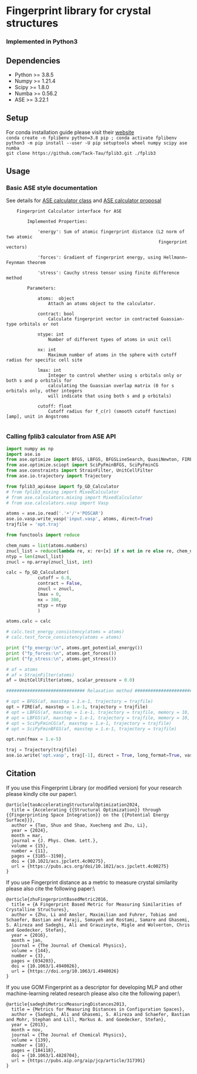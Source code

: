 # Fingerprint library for crystal structures
### Implemented in Python3

## Dependencies
* Python >= 3.8.5
* Numpy >= 1.21.4
* Scipy >= 1.8.0
* Numba >= 0.56.2
* ASE >= 3.22.1

## Setup
For conda installation guide please visit their [website](https://conda.io/projects/conda/en/latest/user-guide/install/index.html) \
`conda create -n fplibenv python=3.8 pip ; conda activate fplibenv`\
`python3 -m pip install --user -U pip setuptools wheel numpy scipy ase numba`\
`git clone https://github.com/Tack-Tau/fplib3.git ./fplib3`

## Usage
### Basic ASE style documentation
See details for [ASE calculator class](https://wiki.fysik.dtu.dk/ase/development/calculators.html)
and [ASE calculator proposal](https://wiki.fysik.dtu.dk/ase/development/proposals/calculators.html#aep1)
```
    Fingerprint Calculator interface for ASE
    
        Implemented Properties:
        
            'energy': Sum of atomic fingerprint distance (L2 norm of two atomic 
                                                          fingerprint vectors)
            
            'forces': Gradient of fingerprint energy, using Hellmann–Feynman theorem
            
            'stress': Cauchy stress tensor using finite difference method
            
        Parameters:
        
            atoms:  object
                Attach an atoms object to the calculator.
                
            contract: bool
                Calculate fingerprint vector in contracted Guassian-type orbitals or not
            
            ntype: int
                Number of different types of atoms in unit cell
            
            nx: int
                Maximum number of atoms in the sphere with cutoff radius for specific cell site
                
            lmax: int
                Integer to control whether using s orbitals only or both s and p orbitals for 
                calculating the Guassian overlap matrix (0 for s orbitals only, other integers
                will indicate that using both s and p orbitals)
                
            cutoff: float
                Cutoff radius for f_c(r) (smooth cutoff function) [amp], unit in Angstroms
                
```


### Calling fplib3 calculator from ASE API
```python
import numpy as np
import ase.io
from ase.optimize import BFGS, LBFGS, BFGSLineSearch, QuasiNewton, FIRE
from ase.optimize.sciopt import SciPyFminBFGS, SciPyFminCG
from ase.constraints import StrainFilter, UnitCellFilter
from ase.io.trajectory import Trajectory

from fplib3_api4ase import fp_GD_Calculator
# from fplib3_mixing import MixedCalculator
# from ase.calculators.mixing import MixedCalculator
# from ase.calculators.vasp import Vasp

atoms = ase.io.read('.'+'/'+'POSCAR')
ase.io.vasp.write_vasp('input.vasp', atoms, direct=True)
trajfile = 'opt.traj'

from functools import reduce

chem_nums = list(atoms.numbers)
znucl_list = reduce(lambda re, x: re+[x] if x not in re else re, chem_nums, [])
ntyp = len(znucl_list)
znucl = np.array(znucl_list, int)

calc = fp_GD_Calculator(
            cutoff = 6.0,
            contract = False,
            znucl = znucl,
            lmax = 0,
            nx = 300,
            ntyp = ntyp
            )

atoms.calc = calc

# calc.test_energy_consistency(atoms = atoms)
# calc.test_force_consistency(atoms = atoms)

print ("fp_energy:\n", atoms.get_potential_energy())
print ("fp_forces:\n", atoms.get_forces())
print ("fp_stress:\n", atoms.get_stress())

# af = atoms
# af = StrainFilter(atoms)
af = UnitCellFilter(atoms, scalar_pressure = 0.0)

############################## Relaxation method ##############################

# opt = BFGS(af, maxstep = 1.e-1, trajectory = trajfile)
opt = FIRE(af, maxstep = 1.e-1, trajectory = trajfile)
# opt = LBFGS(af, maxstep = 1.e-1, trajectory = trajfile, memory = 10, use_line_search = True)
# opt = LBFGS(af, maxstep = 1.e-1, trajectory = trajfile, memory = 10, use_line_search = False)
# opt = SciPyFminCG(af, maxstep = 1.e-1, trajectory = trajfile)
# opt = SciPyFminBFGS(af, maxstep = 1.e-1, trajectory = trajfile)

opt.run(fmax = 1.e-5)

traj = Trajectory(trajfile)
ase.io.write('opt.vasp', traj[-1], direct = True, long_format=True, vasp5 = True)
```
## Citation
If you use this Fingerprint Library (or modified version) for your research please kindly cite our paper:\
```
@article{taoAcceleratingStructuralOptimization2024,
  title = {Accelerating {{Structural Optimization}} through {{Fingerprinting Space Integration}} on the {{Potential Energy Surface}}},
  author = {Tao, Shuo and Shao, Xuecheng and Zhu, Li},
  year = {2024},
  month = mar,
  journal = {J. Phys. Chem. Lett.},
  volume = {15},
  number = {11},
  pages = {3185--3190},
  doi = {10.1021/acs.jpclett.4c00275},
  url = {https://pubs.acs.org/doi/10.1021/acs.jpclett.4c00275}
}
```
If you use Fingerprint distance as a metric to measure crystal similarity please also cite the following paper:\
```
@article{zhuFingerprintBasedMetric2016,
  title = {A Fingerprint Based Metric for Measuring Similarities of Crystalline Structures},
  author = {Zhu, Li and Amsler, Maximilian and Fuhrer, Tobias and Schaefer, Bastian and Faraji, Somayeh and Rostami, Samare and Ghasemi, S. Alireza and Sadeghi, Ali and Grauzinyte, Migle and Wolverton, Chris and Goedecker, Stefan},
  year = {2016},
  month = jan,
  journal = {The Journal of Chemical Physics},
  volume = {144},
  number = {3},
  pages = {034203},
  doi = {10.1063/1.4940026},
  url = {https://doi.org/10.1063/1.4940026}
}
```
If you use GOM Fingerprint as a descriptor for developing MLP and other machine-learning related research please also cite the following paper:\
```
@article{sadeghiMetricsMeasuringDistances2013,
  title = {Metrics for Measuring Distances in Configuration Spaces},
  author = {Sadeghi, Ali and Ghasemi, S. Alireza and Schaefer, Bastian and Mohr, Stephan and Lill, Markus A. and Goedecker, Stefan},
  year = {2013},
  month = nov,
  journal = {The Journal of Chemical Physics},
  volume = {139},
  number = {18},
  pages = {184118},
  doi = {10.1063/1.4828704},
  url = {https://pubs.aip.org/aip/jcp/article/317391}
}
```
